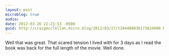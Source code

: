 ```yaml
---
layout: post
microblog: true
audio: 
date: 2012-03-26 22:23:53 -0500
guid: http://craigmcclellan.micro.blog/2012/03/27/t184480836173824000.html
---
```

Well that was great. That scared tension I lived with for 3 days as I read the book was back for the full length of the movie. Well done.
